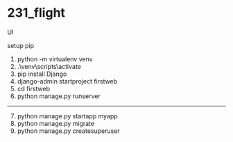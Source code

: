 # 231_flight
 UI

setup pip
1. python -m virtualenv venv
2. .\venv\scripts\activate
3. pip install Django
4. django-admin startproject firstweb
5. cd firstweb
6. python manage.py runserver
-----------------------------
7. python manage.py startapp myapp
8. python manage.py migrate 
9. python manage.py createsuperuser
